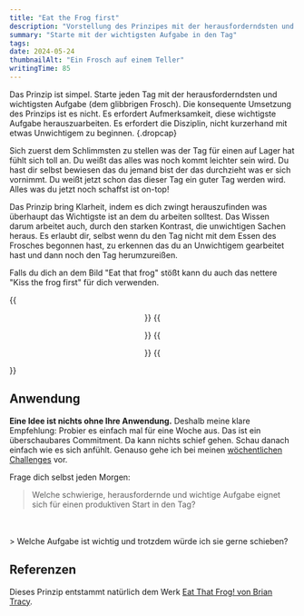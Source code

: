 ```yaml
---
title: "Eat the Frog first"
description: "Vorstellung des Prinzipes mit der herausforderndsten und wichtigsten Aufgabe in den Tag zu starten. Kiss the frog first!"
summary: "Starte mit der wichtigsten Aufgabe in den Tag"
tags:
date: 2024-05-24
thumbnailAlt: "Ein Frosch auf einem Teller"
writingTime: 85
---
```


Das Prinzip ist simpel.
Starte jeden Tag mit der herausforderndsten und wichtigsten Aufgabe (dem
glibbrigen Frosch).
Die konsequente Umsetzung des Prinzips ist es nicht.
Es erfordert Aufmerksamkeit, diese wichtigste Aufgabe herauszuarbeiten.
Es erfordert die Disziplin, nicht kurzerhand mit etwas Unwichtigem zu beginnen.
{.dropcap}

Sich zuerst dem Schlimmsten zu stellen was der Tag für einen auf Lager hat
fühlt sich toll an.
Du weißt das alles was noch kommt leichter sein wird.
Du hast dir selbst bewiesen das du jemand bist der das durchzieht was er
sich vornimmt.
Du weißt jetzt schon das dieser Tag ein guter Tag werden wird.
Alles was du jetzt noch schaffst ist on-top!

Das Prinzip bring Klarheit, indem es dich zwingt herauszufinden was
überhaupt das Wichtigste ist an dem du arbeiten solltest.
Das Wissen darum arbeitet auch, durch den starken
Kontrast, die unwichtigen Sachen heraus.
Es erlaubt dir, selbst wenn du den Tag nicht mit dem Essen des Frosches
begonnen hast, zu erkennen das du an Unwichtigem gearbeitet hast und dann
noch den Tag herumzureißen.

Falls du dich an dem Bild "Eat that frog" stößt kann du auch das nettere
"Kiss the frog first" für dich verwenden.

{{<center>}}
    {{<figure src="eat-that-frog.jpeg" class="w-11/12" alt="Ein Frosch auf einem Teller vor dir" caption="Eat the frog">}}
    {{<figure src="kiss-the-frog-first.jpeg" class="w-11/12" alt="Man küsst einen Frosch in einem Teich" caption="Kiss the frog">}}
{{</center>}}

## Anwendung

**Eine Idee ist nichts ohne Ihre Anwendung.**
Deshalb meine klare Empfehlung:
Probier es einfach mal für eine Woche aus.
Das ist ein überschaubares Commitment. Da kann nichts schief gehen.
Schau danach einfach wie es sich anfühlt.
Genauso gehe ich bei meinen [wöchentlichen Challenges](/misc/challenges) vor.

Frage dich selbst jeden Morgen:

> Welche schwierige, herausfordernde und wichtige Aufgabe eignet sich für
einen produktiven Start in den Tag?
<br>
<br>
> Welche Aufgabe ist wichtig und trotzdem würde ich sie gerne schieben?

## Referenzen

Dieses Prinzip entstammt natürlich dem Werk [Eat That Frog! von Brian Tracy](https://www.amazon.de/Eat-that-Frog-weniger-erreichen/dp/3869369094).

